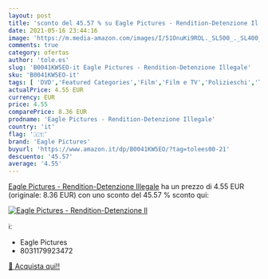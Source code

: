 ```yaml
---
layout: post
title: 'sconto del 45.57 % su Eagle Pictures - Rendition-Detenzione Il  '
date: 2021-05-16 23:44:16
image: 'https://m.media-amazon.com/images/I/51OnuKi9ROL._SL500_._SL400_.jpg'
comments: true
category: ofertas
author: 'tole.es'
slug: 'B0041KW5EO-it Eagle Pictures - Rendition-Detenzione Illegale'
sku: 'B0041KW5EO-it'
tags: [ 'DVD','Featured Categories','Film','Film e TV','Polizieschi','Thriller','eagle pictures', ]
actualPrice: 4.55 EUR
currency: EUR
price: 4.55
comparePrice: 8.36 EUR
prodname: 'Eagle Pictures - Rendition-Detenzione Illegale'
country: 'it'
flag: '🇮🇹'
brand: 'Eagle Pictures'
buyurl: 'https://www.amazon.it/dp/B0041KW5EO/?tag=tolees00-21'
descuento: '45.57'
average: '4.55'
---
```


[Eagle Pictures - Rendition-Detenzione Illegale](https://www.amazon.it/dp/B0041KW5EO/?tag=tolees00-21) ha un prezzo di 4.55 EUR (originale: 8.36 EUR) con uno sconto del 45.57 % sconto qui:

[![Eagle Pictures - Rendition-Detenzione Il](https://m.media-amazon.com/images/I/51OnuKi9ROL._SL500_._SL400_.jpg)](https://www.amazon.it/dp/B0041KW5EO/?tag=tolees00-21)

ℹ️:

- Eagle Pictures
- 8031179923472

[🛒 Acquista qui!!](https://www.amazon.it/dp/B0041KW5EO/?tag=tolees00-21)
